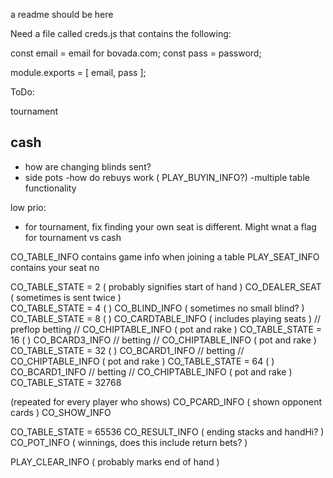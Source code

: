 a readme should be here


Need a file called creds.js that contains the following:

const email = email for bovada.com;
const pass = password;

module.exports = [ email, pass ];



ToDo:

tournament

cash
--------------------------------------------------
- how are changing blinds sent?
- side pots
-how do rebuys work ( PLAY_BUYIN_INFO?)
-multiple table functionality

low prio:
- for tournament, fix finding your own seat is different. Might wnat a flag for tournament vs cash




CO_TABLE_INFO               contains game info when joining a table
PLAY_SEAT_INFO              contains your seat no




CO_TABLE_STATE = 2          ( probably signifies start of hand )
CO_DEALER_SEAT              ( sometimes is sent twice )         
CO_TABLE_STATE = 4          (  )
CO_BLIND_INFO               ( sometimes no small blind? )
CO_TABLE_STATE = 8          (  )
CO_CARDTABLE_INFO           ( includes playing seats )
// preflop betting //
CO_CHIPTABLE_INFO           ( pot and rake )
CO_TABLE_STATE = 16         (  )
CO_BCARD3_INFO
// betting //
CO_CHIPTABLE_INFO           ( pot and rake )
CO_TABLE_STATE = 32         (  )
CO_BCARD1_INFO
// betting //
CO_CHIPTABLE_INFO           ( pot and rake )
CO_TABLE_STATE = 64         (  )
CO_BCARD1_INFO
// betting //
CO_CHIPTABLE_INFO           ( pot and rake )
CO_TABLE_STATE = 32768

(repeated for every player who shows)
CO_PCARD_INFO               ( shown opponent cards )
CO_SHOW_INFO

CO_TABLE_STATE = 65536
CO_RESULT_INFO              ( ending stacks and handHi? )
CO_POT_INFO                 ( winnings, does this include return bets? )



PLAY_CLEAR_INFO             ( probably marks end of hand )

